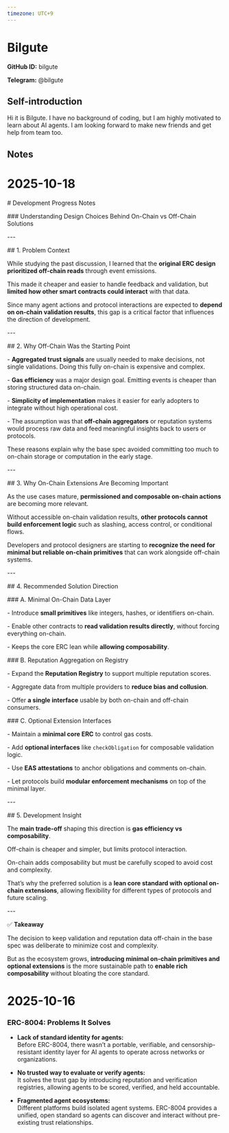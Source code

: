 ```yaml
---
timezone: UTC+9
---
```


# Bilgute

**GitHub ID:** bilgute

**Telegram:** @bilgute

## Self-introduction

Hi it is Bilgute. I have no background of coding, but I am highly motivated to learn about AI agents. I am looking forward to make new friends and get help from team too.

## Notes

<!-- Content_START -->
# 2025-10-18
<!-- DAILY_CHECKIN_2025-10-18_START -->
\# Development Progress Notes

\### Understanding Design Choices Behind On-Chain vs Off-Chain Solutions

\---

\## 1. Problem Context

While studying the past discussion, I learned that the **original ERC design prioritized off-chain reads** through event emissions.

This made it cheaper and easier to handle feedback and validation, but **limited how other smart contracts could interact** with that data.

Since many agent actions and protocol interactions are expected to **depend on on-chain validation results**, this gap is a critical factor that influences the direction of development.

\---

\## 2. Why Off-Chain Was the Starting Point

\- **Aggregated trust signals** are usually needed to make decisions, not single validations. Doing this fully on-chain is expensive and complex.

\- **Gas efficiency** was a major design goal. Emitting events is cheaper than storing structured data on-chain.

\- **Simplicity of implementation** makes it easier for early adopters to integrate without high operational cost.

\- The assumption was that **off-chain aggregators** or reputation systems would process raw data and feed meaningful insights back to users or protocols.

These reasons explain why the base spec avoided committing too much to on-chain storage or computation in the early stage.

\---

\## 3. Why On-Chain Extensions Are Becoming Important

As the use cases mature, **permissioned and composable on-chain actions** are becoming more relevant.

Without accessible on-chain validation results, **other protocols cannot build enforcement logic** such as slashing, access control, or conditional flows.

Developers and protocol designers are starting to **recognize the need for minimal but reliable on-chain primitives** that can work alongside off-chain systems.

\---

\## 4. Recommended Solution Direction

\### A. Minimal On-Chain Data Layer

\- Introduce **small primitives** like integers, hashes, or identifiers on-chain.

\- Enable other contracts to **read validation results directly**, without forcing everything on-chain.

\- Keeps the core ERC lean while **allowing composability**.

\### B. Reputation Aggregation on Registry

\- Expand the **Reputation Registry** to support multiple reputation scores.

\- Aggregate data from multiple providers to **reduce bias and collusion**.

\- Offer **a single interface** usable by both on-chain and off-chain consumers.

\### C. Optional Extension Interfaces

\- Maintain a **minimal core ERC** to control gas costs.

\- Add **optional interfaces** like `checkObligation` for composable validation logic.

\- Use **EAS attestations** to anchor obligations and comments on-chain.

\- Let protocols build **modular enforcement mechanisms** on top of the minimal layer.

\---

\## 5. Development Insight

The **main trade-off** shaping this direction is **gas efficiency vs composability**.

Off-chain is cheaper and simpler, but limits protocol interaction.

On-chain adds composability but must be carefully scoped to avoid cost and complexity.

That’s why the preferred solution is a **lean core standard with optional on-chain extensions**, allowing flexibility for different types of protocols and future scaling.

\---

✅ **Takeaway**

The decision to keep validation and reputation data off-chain in the base spec was deliberate to minimize cost and complexity.

But as the ecosystem grows, **introducing minimal on-chain primitives and optional extensions** is the more sustainable path to **enable rich composability** without bloating the core standard.
<!-- DAILY_CHECKIN_2025-10-18_END -->

# 2025-10-16
<!-- DAILY_CHECKIN_2025-10-16_START -->

### ERC-8004: Problems It Solves

-   **Lack of standard identity for agents:**  
    Before ERC-8004, there wasn’t a portable, verifiable, and censorship-resistant identity layer for AI agents to operate across networks or organizations.
    
-   **No trusted way to evaluate or verify agents:**  
    It solves the trust gap by introducing reputation and verification registries, allowing agents to be scored, verified, and held accountable.
    
-   **Fragmented agent ecosystems:**  
    Different platforms build isolated agent systems. ERC-8004 provides a unified, open standard so agents can discover and interact without pre-existing trust relationships.
<!-- DAILY_CHECKIN_2025-10-16_END -->
<!-- Content_END -->
